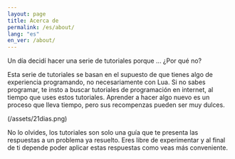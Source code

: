 ```yaml
---
layout: page
title: Acerca de
permalink: /es/about/
lang: "es"
en_ver: /about/
---
```


Un día decidí hacer una serie de tutoriales porque ... ¿Por qué no?

Esta serie de tutoriales se basan en el supuesto de que tienes algo de experiencia programando, no necesariamente con Lua.
Si no sabes programar, te insto a buscar tutoriales de programación en internet, al tiempo que uses estos tutoriales. Aprender a hacer algo nuevo es un proceso que lleva tiempo, pero sus recompenzas pueden ser muy dulces. 

(/assets/21dias.png)

No lo olvides, los tutoriales son solo una guía que te presenta las respuestas a un problema ya resuelto. Eres libre de experimentar y al final de ti depende poder aplicar estas respuestas como veas más conveniente.